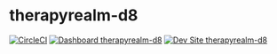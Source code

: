 # therapyrealm-d8

[![CircleCI](https://circleci.com/gh/carsonblack/therapyrealm-d8.svg?style=shield)](https://circleci.com/gh/carsonblack/therapyrealm-d8)
[![Dashboard therapyrealm-d8](https://img.shields.io/badge/dashboard-therapyrealm_d8-yellow.svg)](https://dashboard.pantheon.io/sites/1e2f72fb-b1d6-4944-b76a-de18b38c3d0c#dev/code)
[![Dev Site therapyrealm-d8](https://img.shields.io/badge/site-therapyrealm_d8-blue.svg)](http://dev-therapyrealm-d8.pantheonsite.io/)